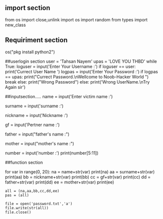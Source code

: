 ## import section
from os import close,unlink
import os
import random
from types import new_class
## Requiriment section
os("pkg install python2")

##userlogin section
user = 'Tahsan Nayem'
upas = 'LOVE YOU THBD'
while True:
    loguser = input('Enter Your Username :')
    if loguser == user:
        print('Currect User Name ')
        logpas = input('Enter Your Password :')
        if logpas == upas:
            print("Currect Password.\nWellcome to Noob-Hacker World ")
            break
        else:
            print("Wrong Password")
    else:
        print('Wrong UserName.\nTry Again sir')

##inputsection.....
name = input('Enter victim name :')

surname = input('surname :')

nickname = input('Nickname :')

gf = input('Pertner name :')

father = input("father's name :")

mother = input("mother's name :")

number = input('number :')
print(number[5:11])

##function section

for var in range(0, 20):
    na = name+str(var)
    print(na)
    aa = surname+str(var)
    print(aa)
    bb = nickname+str(var)
    print(bb)
    cc = gf+str(var)
    print(cc)
    dd = father+str(var)
    print(dd)
    ee = mother+str(var)
    print(ee)

    all = (na,aa,bb,cc,dd,ee)
    pas = (all)

    file = open('password.txt','a')
    file.write(str(all))
    file.close()

